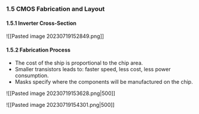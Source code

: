### 1.5 CMOS Fabrication and Layout

#### 1.5.1 Inverter Cross-Section

![[Pasted image 20230719152849.png]]

#### 1.5.2 Fabrication Process

* The cost of the ship is proportional to the chip area.
* Smaller transistors leads to: faster speed, less cost, less power consumption.
* Masks specify where the components will be manufactured on the chip.

![[Pasted image 20230719153628.png|500]]

![[Pasted image 20230719154301.png|500]]
